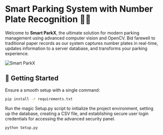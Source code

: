 # Smart Parking System with Number Plate Recognition 🚗💡

Welcome to **Smart ParkX**, the ultimate solution for modern parking management using advanced computer vision and OpenCV. Bid farewell to traditional paper records as our system captures number plates in real-time, updates information to a server database, and transforms your parking experience.

![Smart ParkX](insert_image_url_here)

## 🚀 Getting Started

Ensure a smooth setup with a single command:

```bash
pip install -r requirements.txt
```
Run the magic Setup.py script to initialize the project environment, setting up the database, creating a CSV file, and establishing secure user login credentials for accessing the advanced security panel.

```bash
python Setup.py
```

